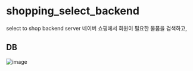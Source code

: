 # shopping_select_backend
select to shop backend server
네이버 쇼핑에서 회원이 필요한 물품을 검색하고, 

## DB
![image](https://user-images.githubusercontent.com/32606456/153007632-8d1099d9-5bd3-45dd-9b6f-f4f6b3544950.png)




